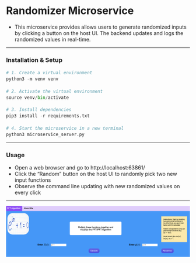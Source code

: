 # Randomizer Microservice

- This microservice provides allows users to generate randomized inputs by clicking a button on the host UI. The backend updates and logs the randomized values in real-time.

--- 

### Installation & Setup

```python
# 1. Create a virtual environment
python3 -m venv venv

# 2. Activate the virtual environment
source venv/bin/activate

# 3. Install dependencies
pip3 install -r requirements.txt

# 4. Start the microservice in a new terminal
python3 microservice_server.py
```
---
### Usage
- Open a web browser and go to http://localhost:63861/
- Click the “Random” button on the host UI to randomly pick two new input functions
- Observe the command line updating with new randomized values on every click

---
![alt text](images/randomizer.png)
